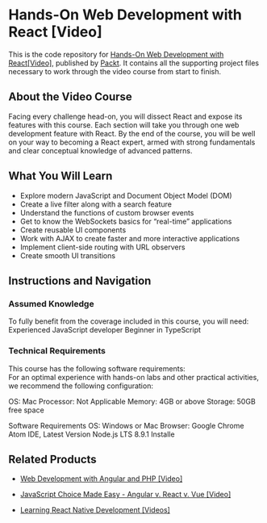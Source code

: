 # Hands-On Web Development with React [Video]
This is the code repository for [Hands-On Web Development with React[Video]](https://www.packtpub.com/web-development/hands-web-development-react-video), published by [Packt](https://www.packtpub.com/?utm_source=github). It contains all the supporting project files necessary to work through the video course from start to finish.
## About the Video Course
Facing every challenge head-on, you will dissect React and expose its features with this course. Each section will take you through one web development feature with React. By the end of the course, you will be well on your way to becoming a React expert, armed with strong fundamentals and clear conceptual knowledge of advanced patterns.

<H2>What You Will Learn</H2>
<DIV class=book-info-will-learn-text>
<UL>
<LI>Explore modern JavaScript and Document Object Model (DOM) 
<LI>Create a live filter along with a search feature 
<LI>Understand the functions of custom browser events 
<LI>Get to know the WebSockets basics for “real-time” applications 
<LI>Create reusable UI components 
<LI>Work with AJAX to create faster and more interactive applications 
<LI>Implement client-side routing with URL observers 
<LI>Create smooth UI transitions </LI></UL></DIV>

## Instructions and Navigation
### Assumed Knowledge
To fully benefit from the coverage included in this course, you will need:<br/>
Experienced JavaScript developer
Beginner in TypeScript
### Technical Requirements
This course has the following software requirements:<br/>
For an optimal experience with hands-on labs and other practical activities, we recommend the following configuration:

OS: Mac
Processor: Not Applicable
Memory: 4GB or above
Storage: 50GB free space

Software Requirements
OS: Windows or Mac
Browser: Google Chrome
Atom IDE, Latest Version
Node.js LTS 8.9.1 Installe

## Related Products
* [Web Development with Angular and PHP [Video]](https://www.packtpub.com/web-development/web-development-angular-and-php-video?utm_source=github&utm_medium=repository&utm_campaign=9781788394321)

* [JavaScript Choice Made Easy - Angular v. React v. Vue [Video]](https://www.packtpub.com/application-development/javascript-choice-made-easy-–-angular-v-react-v-vue-video?utm_source=github&utm_medium=repository&utm_campaign=9781788625326)

* [Learning React Native Development [Videos]](https://www.packtpub.com/application-development/learning-react-native-development-videos?utm_source=github&utm_medium=repository&utm_campaign=9781789138092)

